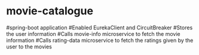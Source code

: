 # movie-catalogue
#spring-boot application
#Enabled EurekaClient and CircuitBreaker
#Stores the user information
#Calls movie-info microservice to fetch the movie information
#Calls rating-data microservice to fetch the ratings given by the user to the movies
